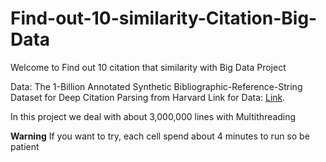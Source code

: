 # Find-out-10-similarity-Citation-Big-Data

Welcome to Find out 10 citation that similarity with Big Data Project

Data: The 1-Billion Annotated Synthetic Bibliographic-Reference-String Dataset for Deep Citation Parsing from Harvard
Link for Data: [Link](https://dataverse.harvard.edu/dataset.xhtml;jsessionid=ae466a9818ebce8dae3ccfeb17b0?persistentId=doi:10.7910/DVN/LXQXAO&version=&q=&fileTypeGroupFacet=&fileAccess=Public&fileSortField=name&fileSortOrder=desc).


In this project we deal with about 3,000,000 lines with Multithreading 

**Warning** If you want to try, each cell spend about 4 minutes to run so be patient

